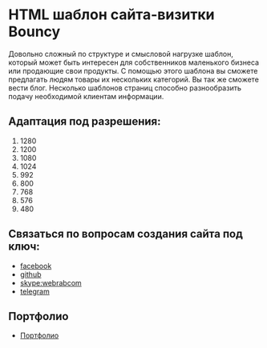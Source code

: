 
# HTML шаблон сайта-визитки Bouncy

Довольно сложный по структуре и смысловой нагрузке шаблон, который может быть интересен для собственников маленького бизнеса или продающие свои продукты. С помощью этого шаблона вы сможете предлагать людям товары их нескольких категорий.
Вы так же сможете вести блог. Несколько шаблонов страниц способно разнообразить подачу необходимой клиентам информации.


## Адаптация под разрешения:
1. 1280
2. 1200
3. 1080
4. 1024
5. 992
6. 800
7. 768
8. 576
9. 480

## Связаться по вопросам создания сайта под ключ:

* [facebook](https://www.facebook.com/frontendercode)
* [github](https://github.com/frontend-coder)
* [skype:webrabcom](href="skype:webrabcom")
* [telegram](https://t.me/frontendcoder)

## Портфолио
* [Портфолио](https://frontend-coder.github.io)
